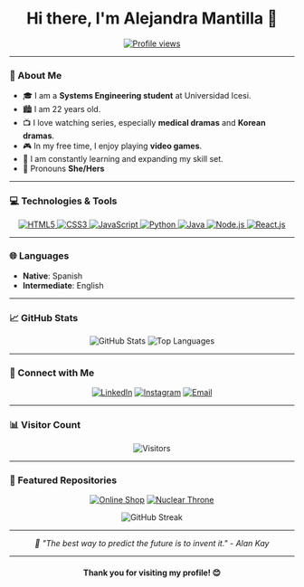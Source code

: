

<h1 align="center">Hi there, I'm Alejandra Mantilla 👋</h1>

<p align="center">
  <a href="https://github.com/alejandramantillac">
    <img src="https://komarev.com/ghpvc/?username=alejandramantillac&color=blueviolet&style=flat-square" alt="Profile views" />
  </a>
</p>

---

### 🌟 About Me

- 🎓 I am a **Systems Engineering student** at Universidad Icesi.
- 🏙️ I am 22 years old.
- 📺 I love watching series, especially **medical dramas** and **Korean dramas**.
- 🎮 In my free time, I enjoy playing **video games**.
- 🌱 I am constantly learning and expanding my skill set.
- 🤔 Pronouns **She/Hers**

---

### 💻 Technologies & Tools

<p align="center">
  <a href="https://www.w3schools.com/html/" target="_blank">
    <img src="https://img.shields.io/badge/HTML5-E34F26?style=for-the-badge&logo=html5&logoColor=white" alt="HTML5"/>
  </a>
  <a href="https://www.w3schools.com/css/" target="_blank">
    <img src="https://img.shields.io/badge/CSS3-1572B6?style=for-the-badge&logo=css3&logoColor=white" alt="CSS3"/>
  </a>
  <a href="https://www.javascript.com/" target="_blank">
    <img src="https://img.shields.io/badge/JavaScript-F7DF1E?style=for-the-badge&logo=javascript&logoColor=black" alt="JavaScript"/>
  </a>
  <a href="https://www.python.org/" target="_blank">
    <img src="https://img.shields.io/badge/Python-3776AB?style=for-the-badge&logo=python&logoColor=white" alt="Python"/>
  </a>
  <a href="https://www.java.com/" target="_blank">
    <img src="https://img.shields.io/badge/Java-007396?style=for-the-badge&logo=java&logoColor=white" alt="Java"/>
  </a>
  <a href="https://nodejs.org/" target="_blank">
    <img src="https://img.shields.io/badge/Node.js-339933?style=for-the-badge&logo=nodedotjs&logoColor=white" alt="Node.js"/>
  </a>
  <a href="https://reactjs.org/" target="_blank">
    <img src="https://img.shields.io/badge/React-20232A?style=for-the-badge&logo=react&logoColor=61DAFB" alt="React.js"/>
  </a>
</p>

---

### 🌐 Languages

- **Native**: Spanish
- **Intermediate**: English

---

### 📈 GitHub Stats

<p align="center">
  <img src="https://github-readme-stats.vercel.app/api?username=alejandramantillac&show_icons=true&theme=radical" alt="GitHub Stats"/>
  <img src="https://github-readme-stats.vercel.app/api/top-langs/?username=alejandramantillac&layout=compact&theme=radical" alt="Top Languages"/>
</p>

---

### 🔗 Connect with Me

<p align="center">
  <a href="https://www.linkedin.com/in/maria-alejandra-mantilla/"><img src="https://img.shields.io/badge/LinkedIn-0077B5?style=for-the-badge&logo=linkedin&logoColor=white" alt="LinkedIn"/></a>
  <a href="https://www.instagram.com/alejamantillac/"><img src="https://img.shields.io/badge/Instagram-E4405F?style=for-the-badge&logo=instagram&logoColor=white" alt="Instagram"/></a>
  <a href="mailto:alejamantillac@gmail.com"><img src="https://img.shields.io/badge/Email-D14836?style=for-the-badge&logo=gmail&logoColor=white" alt="Email"/></a>
</p>

---

### 📊 Visitor Count

<p align="center">
  <img src="https://komarev.com/ghpvc/?username=alejandramantillac&color=brightgreen" alt="Visitors" />
</p>

---

### 📂 Featured Repositories

<p align="center">
  <a href="https://github.com/alejandramantillac/online-shop"><img src="https://github-readme-stats.vercel.app/api/pin/?username=alejandramantillac&repo=online-shop&theme=radical" alt="Online Shop"/></a>
  <a href="https://github.com/alejandramantillac/nuclear-throne"><img src="https://github-readme-stats.vercel.app/api/pin/?username=alejandramantillac&repo=nuclear-throne&theme=radical" alt="Nuclear Throne"/></a>
</p>

<p align="center">
  <img src="https://github-readme-streak-stats.herokuapp.com/?user=alejandramantillac&theme=radical" alt="GitHub Streak" />
</p>

--- 
<p align="center">
  <em>💬 "The best way to predict the future is to invent it." - Alan Kay </em>
</p>

---

<h4 align="center">Thank you for visiting my profile! 😊</h4>
